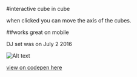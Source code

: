 #interactive cube in cube

when clicked you can move the axis of the cubes. 

##works great on mobile

DJ set was on July 2 2016

![Alt text](http://i.imgur.com/cP1pN37.png "screen shot")

[view on codepen here](https://codepen.io/hunterhawes13/full/mebaEj/)
